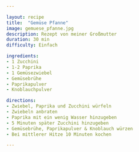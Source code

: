 ```yaml
---

layout: recipe
title:  "Gemüse Pfanne"
image: gemuese_pfanne.jpg
description: Rezept von meiner Großmutter
duration: 30 min
difficulty: Einfach

ingredients:
- 1 Zucchini
- 1-2 Paprika
- 1 Gemüsezwiebel
- Gemüsebrühe
- Paprikapulver
- Knoblauchpulver

directions:
- Zwiebel, Paprika und Zucchini würfeln
- Zwiebeln anbraten
- Paprika mit ein wenig Wasser hinzugeben
- 5 Minuten später Zucchini hinzugeben
- Gemüsebrühe, Paprikapulver & Knoblauch würzen
- Bei mittlerer Hitze 10 Minuten kochen

---
```

